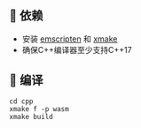 ## 🚴 依赖
- 安装 [emscripten](https://emscripten.org/) 和 [xmake](https://xmake.io/#/)
- 确保C++编译器至少支持C++17
## 🐑 编译
```
cd cpp
xmake f -p wasm
xmake build
```